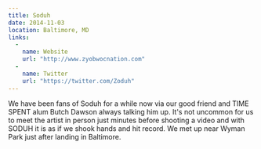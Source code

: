 ```yaml
---
title: Soduh
date: 2014-11-03
location: Baltimore, MD
links:
  -
    name: Website
    url: "http://www.zyobwocnation.com"
  -
    name: Twitter
    url: "https://twitter.com/Zoduh"
---
```


We have been fans of Soduh for a while now via our good friend and TIME SPENT alum Butch Dawson always talking him up. It's not uncommon for us to meet the artist in person just minutes before shooting a video and with SODUH it is as if we shook hands and hit record. We met up near Wyman Park just after landing in Baltimore.
